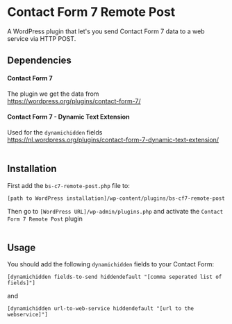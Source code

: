# Contact Form 7 Remote Post

A WordPress plugin that let's you send Contact Form 7 data to a web service via HTTP POST.

## Dependencies
#### Contact Form 7
The plugin we get the data from
<br />
https://wordpress.org/plugins/contact-form-7/

#### Contact Form 7 - Dynamic Text Extension
Used for the `dynamichidden` fields
<br />
https://nl.wordpress.org/plugins/contact-form-7-dynamic-text-extension/
<br />
<br />
## Installation
First add the `bs-c7-remote-post.php` file to:
```
[path to WordPress installation]/wp-content/plugins/bs-cf7-remote-post
```
Then go to `[WordPress URL]/wp-admin/plugins.php` and activate the `Contact Form 7 Remote Post` plugin
<br />
<br />
## Usage
You should add the following `dynamichidden` fields to your Contact Form:
```
[dynamichidden fields-to-send hiddendefault "[comma seperated list of fields]"]
```
and
```
[dynamichidden url-to-web-service hiddendefault "[url to the webservice]"]
```